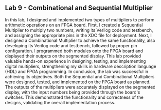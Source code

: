 ## Lab 9 - Combinational and Sequential Multiplier
In this lab, I designed and implemented two types of multipliers to perform arithmetic operations on an FPGA board. First, I created a Sequential Multiplier to multiply two numbers, writing its Verilog code and testbench, and assigning the appropriate pins in the XDC file for deployment. Next, I designed a Combinational Multiplier to achieve the same functionality, also developing its Verilog code and testbench, followed by proper pin configuration. I programmed both modules onto the FPGA board and displayed their outputs on the segmented display. This lab provided valuable hands-on experience in designing, testing, and implementing digital multipliers, strengthening my skills in hardware description language (HDL) and FPGA programming.
In conclusion, the lab was successful in achieving its objectives. Both the Sequential and Combinational Multipliers were designed, tested, and implemented on the FPGA board as planned. The outputs of the multipliers were accurately displayed on the segmented display, with the input numbers being provided through the board's switches. This demonstrated the functionality and correctness of the designs, validating the overall implementation process.
